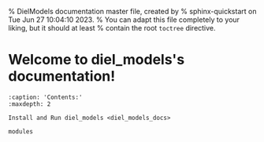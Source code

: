 % DielModels documentation master file, created by
% sphinx-quickstart on Tue Jun 27 10:04:10 2023.
% You can adapt this file completely to your liking, but it should at least
% contain the root `toctree` directive.

# Welcome to diel_models's documentation!

```{toctree}
:caption: 'Contents:'
:maxdepth: 2

Install and Run diel_models <diel_models_docs>

modules
```

